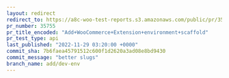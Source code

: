 ```yaml
---
layout: redirect
redirect_to: https://a8c-woo-test-reports.s3.amazonaws.com/public/pr/35755/api/index.html
pr_number: 35755
pr_title_encoded: "Add+WooCommerce+Extension+environment+scaffold"
pr_test_type: api
last_published: "2022-11-29 03:20:00 +0000"
commit_sha: 7b6faea45791512c600f1d2620a3ad08e8bd9430
commit_message: "better slugs"
branch_name: add/dev-env
---
```

